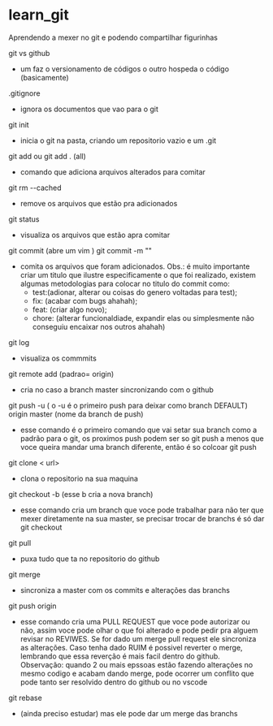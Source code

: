 # learn_git
Aprendendo a mexer no git e podendo compartilhar figurinhas

git vs github
- um faz o versionamento de códigos o outro hospeda o código (basicamente)

.gitignore
- ignora os documentos que vao para o git

git init
- inicia o git na pasta, criando um repositorio vazio e um .git

git add <file> ou git add . (all)
- comando que adiciona arquivos alterados para comitar

git rm --cached <filed> 
- remove os arquivos que estão pra adicionados

git status
- visualiza os arquivos que estão apra comitar

git commit (abre um vim ) git commit -m "<titulo>"
- comita os arquivos que foram adicionados. Obs.: é muito importante criar um titulo que ilustre especificamente o que foi realizado,
existem algumas metodologias para colocar no titulo do commit como:
    - test:(adionar, alterar ou coisas do genero voltadas para test);
    - fix: (acabar com bugs ahahah);
    - feat: (criar algo novo);
    - chore: (alterar funcionaldiade, expandir elas ou simplesmente não conseguiu encaixar nos outros ahahah)

git log 
- visualiza os commmits

git remote add <nome>(padrao= origin) <url do repositorio>
- cria no caso a branch master sincronizando com o github

git push -u ( o -u é o primeiro push para deixar como branch DEFAULT) origin master (nome da branch de push)
- esse comando é o primeiro comando que vai setar sua branch como a padrão para o git, os proximos push podem ser so git push
a menos que voce queira mandar uma branch diferente, então é so colcoar git push <nome da branch>

git clone < url>
- clona o repositorio na sua maquina

git checkout -b <nome da nova branch> (esse b cria a nova branch)
- esse comando cria um branch que voce pode trabalhar para não ter que mexer diretamente na sua master,
se precisar trocar de branchs é só dar git checkout <nome da branch que deseja ir>

git pull
- puxa tudo que ta no repositorio do github

git merge <branch>
- sincroniza a master com os commits e alterações das branchs

git push origin <branch>
- esse comando cria uma PULL REQUEST que voce pode autorizar ou não, assim voce pode olhar o que foi alterado e pode pedir pra alguem
revisar no REVIWES. Se for dado um merge pull request ele sincroniza as alterações. Caso tenha dado RUIM é possivel reverter o merge,
lembrando que essa reverção é mais facil dentro do github. Observação: quando 2 ou mais epssoas estão fazendo alterações no mesmo 
codigo e acabam dando merge, pode ocorrer um conflito que pode tanto ser resolvido dentro do github ou no vscode

git rebase
- (ainda preciso estudar) mas ele pode dar um merge das branchs



